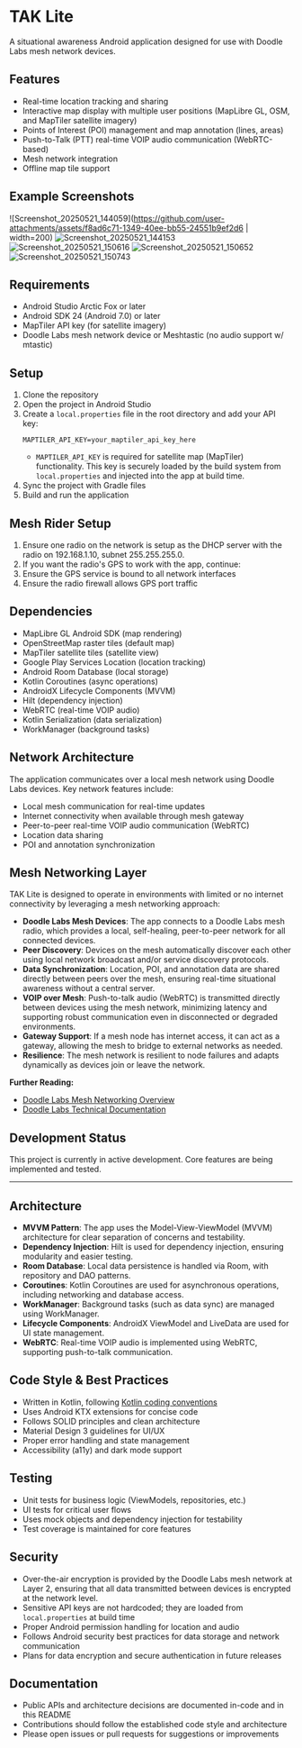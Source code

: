 # TAK Lite

A situational awareness Android application designed for use with Doodle Labs mesh network devices.

## Features

- Real-time location tracking and sharing
- Interactive map display with multiple user positions (MapLibre GL, OSM, and MapTiler satellite imagery)
- Points of Interest (POI) management and map annotation (lines, areas)
- Push-to-Talk (PTT) real-time VOIP audio communication (WebRTC-based)
- Mesh network integration
- Offline map tile support

## Example Screenshots

![Screenshot_20250521_144059](https://github.com/user-attachments/assets/f8ad6c71-1349-40ee-bb55-24551b9ef2d6 | width=200)
![Screenshot_20250521_144153](https://github.com/user-attachments/assets/884b5af4-efd3-4636-9b8e-51f06e07dc58)
![Screenshot_20250521_150616](https://github.com/user-attachments/assets/faed35d4-25cf-451c-872e-d1215f36cc8a)
![Screenshot_20250521_150652](https://github.com/user-attachments/assets/09454976-f445-4b4a-9aca-67b984acefe4)
![Screenshot_20250521_150743](https://github.com/user-attachments/assets/4d578b3e-faa5-4ae0-965b-d44f096407ca)


## Requirements

- Android Studio Arctic Fox or later
- Android SDK 24 (Android 7.0) or later
- MapTiler API key (for satellite imagery)
- Doodle Labs mesh network device or Meshtastic (no audio support w/ mtastic)

## Setup

1. Clone the repository
2. Open the project in Android Studio
3. Create a `local.properties` file in the root directory and add your API key:
   ```
   MAPTILER_API_KEY=your_maptiler_api_key_here
   ```
   - `MAPTILER_API_KEY` is required for satellite map (MapTiler) functionality. This key is securely loaded by the build system from `local.properties` and injected into the app at build time.
4. Sync the project with Gradle files
5. Build and run the application

## Mesh Rider Setup

1. Ensure one radio on the network is setup as the DHCP server with the radio on 192.168.1.10, subnet 255.255.255.0.
2. If you want the radio's GPS to work with the app, continue:
3. Ensure the GPS service is bound to all network interfaces
4. Ensure the radio firewall allows GPS port traffic

## Dependencies

- MapLibre GL Android SDK (map rendering)
- OpenStreetMap raster tiles (default map)
- MapTiler satellite tiles (satellite view)
- Google Play Services Location (location tracking)
- Android Room Database (local storage)
- Kotlin Coroutines (async operations)
- AndroidX Lifecycle Components (MVVM)
- Hilt (dependency injection)
- WebRTC (real-time VOIP audio)
- Kotlin Serialization (data serialization)
- WorkManager (background tasks)

## Network Architecture

The application communicates over a local mesh network using Doodle Labs devices. Key network features include:

- Local mesh communication for real-time updates
- Internet connectivity when available through mesh gateway
- Peer-to-peer real-time VOIP audio communication (WebRTC)
- Location data sharing
- POI and annotation synchronization

## Mesh Networking Layer

TAK Lite is designed to operate in environments with limited or no internet connectivity by leveraging a mesh networking approach:

- **Doodle Labs Mesh Devices**: The app connects to a Doodle Labs mesh radio, which provides a local, self-healing, peer-to-peer network for all connected devices.
- **Peer Discovery**: Devices on the mesh automatically discover each other using local network broadcast and/or service discovery protocols.
- **Data Synchronization**: Location, POI, and annotation data are shared directly between peers over the mesh, ensuring real-time situational awareness without a central server.
- **VOIP over Mesh**: Push-to-talk audio (WebRTC) is transmitted directly between devices using the mesh network, minimizing latency and supporting robust communication even in disconnected or degraded environments.
- **Gateway Support**: If a mesh node has internet access, it can act as a gateway, allowing the mesh to bridge to external networks as needed.
- **Resilience**: The mesh network is resilient to node failures and adapts dynamically as devices join or leave the network.

**Further Reading:**
- [Doodle Labs Mesh Networking Overview](https://doodlelabs.com)
- [Doodle Labs Technical Documentation](https://support.doodlelabs.com/hc/en-us/categories/360002078032-Technical-Documentation)

## Development Status

This project is currently in active development. Core features are being implemented and tested.

---

## Architecture

- **MVVM Pattern**: The app uses the Model-View-ViewModel (MVVM) architecture for clear separation of concerns and testability.
- **Dependency Injection**: Hilt is used for dependency injection, ensuring modularity and easier testing.
- **Room Database**: Local data persistence is handled via Room, with repository and DAO patterns.
- **Coroutines**: Kotlin Coroutines are used for asynchronous operations, including networking and database access.
- **WorkManager**: Background tasks (such as data sync) are managed using WorkManager.
- **Lifecycle Components**: AndroidX ViewModel and LiveData are used for UI state management.
- **WebRTC**: Real-time VOIP audio is implemented using WebRTC, supporting push-to-talk communication.

## Code Style & Best Practices

- Written in Kotlin, following [Kotlin coding conventions](https://kotlinlang.org/docs/coding-conventions.html)
- Uses Android KTX extensions for concise code
- Follows SOLID principles and clean architecture
- Material Design 3 guidelines for UI/UX
- Proper error handling and state management
- Accessibility (a11y) and dark mode support

## Testing

- Unit tests for business logic (ViewModels, repositories, etc.)
- UI tests for critical user flows
- Uses mock objects and dependency injection for testability
- Test coverage is maintained for core features

## Security

- Over-the-air encryption is provided by the Doodle Labs mesh network at Layer 2, ensuring that all data transmitted between devices is encrypted at the network level.
- Sensitive API keys are not hardcoded; they are loaded from `local.properties` at build time
- Proper Android permission handling for location and audio
- Follows Android security best practices for data storage and network communication
- Plans for data encryption and secure authentication in future releases

## Documentation

- Public APIs and architecture decisions are documented in-code and in this README
- Contributions should follow the established code style and architecture
- Please open issues or pull requests for suggestions or improvements
